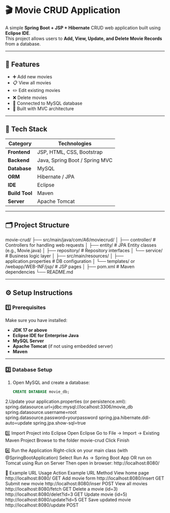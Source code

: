 # 🎬 Movie CRUD Application

A simple **Spring Boot + JSP + Hibernate** CRUD web application built using **Eclipse IDE**.  
This project allows users to **Add, View, Update, and Delete Movie Records** from a database.

---

## 🚀 Features
- ➕ Add new movies  
- 📋 View all movies  
- ✏️ Edit existing movies  
- ❌ Delete movies  
- 💾 Connected to MySQL database  
- 🧱 Built with MVC architecture  

---

## 🧰 Tech Stack
| Category | Technologies |
|-----------|---------------|
| **Frontend** | JSP, HTML, CSS, Bootstrap |
| **Backend** | Java, Spring Boot / Spring MVC |
| **Database** | MySQL |
| **ORM** | Hibernate / JPA |
| **IDE** | Eclipse |
| **Build Tool** | Maven |
| **Server** | Apache Tomcat |

---

## 🗂️ Project Structure

movie-crud/
├── src/main/java/com/A6/moviecrud/
│ ├── controller/ # Controllers for handling web requests
│ ├── entity/ # JPA Entity classes (e.g., Movie.java)
│ ├── repository/ # Repository interfaces
│ └── service/ # Business logic layer
│
├── src/main/resources/
│ ├── application.properties # DB configuration
│ └── templates/ or /webapp/WEB-INF/jsp/ # JSP pages
│
├── pom.xml # Maven dependencies
└── README.md


---

## ⚙️ Setup Instructions

### 1️⃣ Prerequisites
Make sure you have installed:
- **JDK 17 or above**
- **Eclipse IDE for Enterprise Java**
- **MySQL Server**
- **Apache Tomcat** (if not using embedded server)
- **Maven**

---

### 2️⃣ Database Setup
1. Open MySQL and create a database:
   ```sql
   CREATE DATABASE movie_db;
2.Update your application.properties (or persistence.xml):
spring.datasource.url=jdbc:mysql://localhost:3306/movie_db
spring.datasource.username=root
spring.datasource.password=yourpassword
spring.jpa.hibernate.ddl-auto=update
spring.jpa.show-sql=true

3️⃣ Import Project into Eclipse
Open Eclipse
Go to File → Import → Existing Maven Project
Browse to the folder movie-crud
Click Finish

4️⃣ Run the Application
Right-click on your main class (with @SpringBootApplication)
Select Run As → Spring Boot App
OR run on Tomcat using Run on Server
Then open in browser:
http://localhost:8080/


🧩 Example URL Usage
Action	                        Example URL                  	 Method
View home page	           http://localhost:8080/               GET
Add movie form          	 http://localhost:8080/insert         GET
Submit new movie	         http://localhost:8080/inser      	  POST
View all movies          	 http://localhost:8080/fetch          GET
Delete a movie (id=3)	     http://localhost:8080/delet?id=3   	GET
Update movie (id=5)        http://localhost:8080/update?id=5   	GET
Save updated movie	       http://localhost:8080/update         POST

